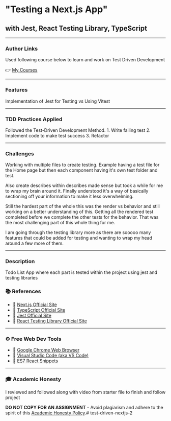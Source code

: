 # "Testing a Next.js App"

## with Jest, React Testing Library, TypeScript

---

### Author Links

Used following course below to learn and work on Test Driven Development

👉 [My Courses](https://courses.davegray.codes/)

---

### Features

Implementation of Jest for Testing vs Using Vitest

---

### TDD Practices Applied

Followed the Test-Driven Development Method. 1. Write failing test 2. Implement code to make test success 3. Refactor

---

### Challenges

Working with multiple files to create testing. Example having a test file for the Home page but then each component having it's own test folder and test.

Also create describes within describes made sense but took a while for me to wrap my brain around it. Finally understood it's a way of basically sectioning off your information to make it less overwhelming.

Still the hardest part of the whole this was the render vs behavior and still working on a better understanding of this. Getting all the rendered test completed before we complete the other tests for the behavior. That was the most challenging part of this whole thing for me.

I am going through the testing library more as there are sooooo many features that could be added for testing and wanting to wrap my head around a few more of them.

---

### Description

Todo List App where each part is tested within the project using jest and testing libraries

### 📚 References

- 🔗 [Next.js Official Site](https://nextjs.org/)
- 🔗 [TypeScript Official Site](https://www.typescriptlang.org/)
- 🔗 [Jest Official Site](https://jestjs.io/)
- 🔗 [React Testing Library Official Site](https://testing-library.com/docs/react-testing-library/intro)

---

### ⚙ Free Web Dev Tools

- 🔗 [Google Chrome Web Browser](https://google.com/chrome/)
- 🔗 [Visual Studio Code (aka VS Code)](https://code.visualstudio.com/)
- 🔗 [ES7 React Snippets](https://marketplace.visualstudio.com/items?itemName=dsznajder.es7-react-js-snippets)

---

### 🎓 Academic Honesty

I reviewed and followed along with video from starter file to finish and follow project

**DO NOT COPY FOR AN ASSIGNMENT** - Avoid plagiarism and adhere to the spirit of this [Academic Honesty Policy](https://www.freecodecamp.org/news/academic-honesty-policy/).# test-driven-nextjs-2

